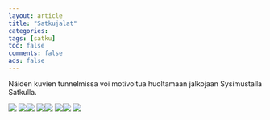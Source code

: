 ```yaml
--- 
layout: article 
title: "Satkujalat" 
categories: 
tags: [satku]
toc: false 
comments: false 
ads: false 
--- 
```


Näiden kuvien tunnelmissa voi motivoitua huoltamaan jalkojaan
Sysimustalla Satkulla.

[![](/Media/Default/Page/CIMG4081.JPG)](/Media/Default/Page/CIMG4081.JPG) [![](/Media/Default/Page/IMG_0978.JPG)](/Media/Default/Page/IMG_0978.JPG)[![](/Media/Default/Page/IMG_0979.JPG)](/Media/Default/Page/IMG_0979.JPG) [![](/Media/Default/Page/satku3%20043.jpg)](/Media/Default/Page/satku3%20043.jpg)[![](/Media/Default/Page/PA305379.JPG)](/Media/Default/Page/PA305379.JPG) [![](/Media/Default/Page/Satku%20VII%20163.jpg)](/Media/Default/Page/Satku%20VII%20163.jpg)[![](/Media/Default/Page/Satkumanikyyri%20002.jpg)](/Media/Default/Page/Satkumanikyyri%20002.jpg) [![](/Media/Default/Page/Sysimusta%20Satku%20046.jpg)](/Media/Default/Page/Sysimusta%20Satku%20046.jpg)

